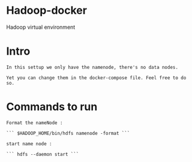 # Hadoop-docker
Hadoop virtual environment 

# Intro

    In this settup we only have the namenode, there's no data nodes. 
    
    Yet you can change them in the docker-compose file. Feel free to do so.

# Commands to run

    Format the nameNode : 

    ``` $HADOOP_HOME/bin/hdfs namenode -format ```

    start name node :

    ``` hdfs --daemon start ```
